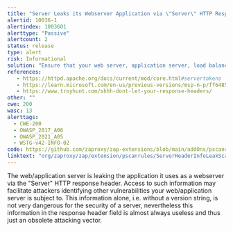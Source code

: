 ```yaml
---
title: "Server Leaks its Webserver Application via \"Server\" HTTP Response Header Field"
alertid: 10036-1
alertindex: 1003601
alerttype: "Passive"
alertcount: 2
status: release
type: alert
risk: Informational
solution: "Ensure that your web server, application server, load balancer, etc. is configured to suppress the \"Server\" header or provide generic details."
references:
   - https://httpd.apache.org/docs/current/mod/core.html#servertokens
   - https://learn.microsoft.com/en-us/previous-versions/msp-n-p/ff648552(v=pandp.10)
   - https://www.troyhunt.com/shhh-dont-let-your-response-headers/
other: ""
cwe: 200
wasc: 13
alerttags: 
  - CWE-200
  - OWASP_2017_A06
  - OWASP_2021_A05
  - WSTG-v42-INFO-02
code: https://github.com/zaproxy/zap-extensions/blob/main/addOns/pscanrules/src/main/java/org/zaproxy/zap/extension/pscanrules/ServerHeaderInfoLeakScanRule.java
linktext: "org/zaproxy/zap/extension/pscanrules/ServerHeaderInfoLeakScanRule.java"
---
```

The web/application server is leaking the application it uses as a webserver via the "Server" HTTP response header. Access to such information may facilitate attackers identifying other vulnerabilities your web/application server is subject to. This information alone, i.e. without a version string, is not very dangerous for the security of a server, nevertheless this information in the response header field is almost always useless and thus just an obsolete attacking vector.
